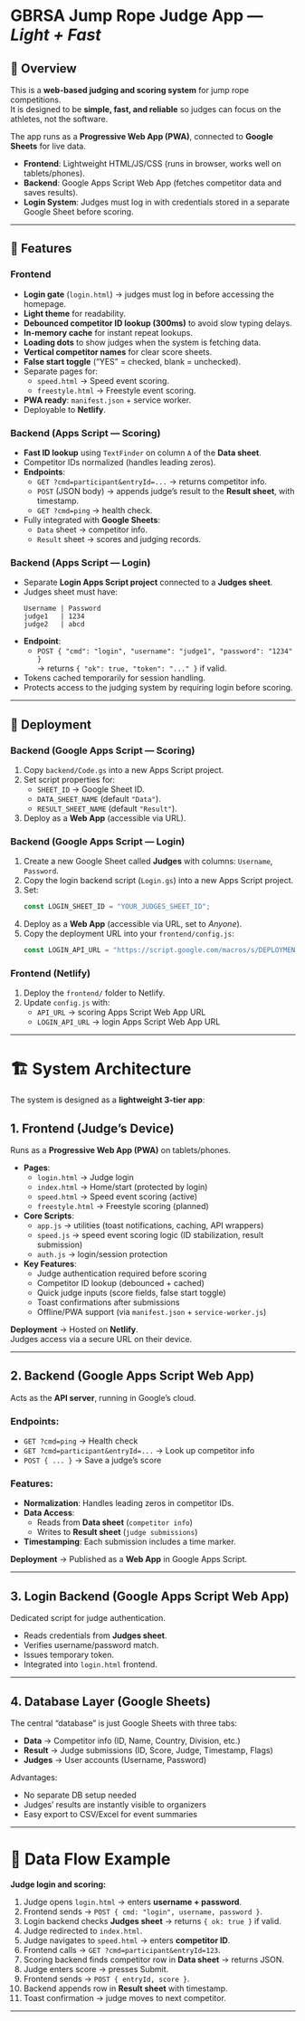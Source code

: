 # GBRSA Jump Rope Judge App — *Light + Fast*

## 📖 Overview
This is a **web-based judging and scoring system** for jump rope competitions.  
It is designed to be **simple, fast, and reliable** so judges can focus on the athletes, not the software.  

The app runs as a **Progressive Web App (PWA)**, connected to **Google Sheets** for live data.  
- **Frontend**: Lightweight HTML/JS/CSS (runs in browser, works well on tablets/phones).  
- **Backend**: Google Apps Script Web App (fetches competitor data and saves results).  
- **Login System**: Judges must log in with credentials stored in a separate Google Sheet before scoring.  

---

## 🎯 Features

### Frontend
- **Login gate** (`login.html`) → judges must log in before accessing the homepage.  
- **Light theme** for readability.  
- **Debounced competitor ID lookup (300ms)** to avoid slow typing delays.  
- **In-memory cache** for instant repeat lookups.  
- **Loading dots** to show judges when the system is fetching data.  
- **Vertical competitor names** for clear score sheets.  
- **False start toggle** (“YES” = checked, blank = unchecked).  
- Separate pages for:
  - `speed.html` → Speed event scoring.  
  - `freestyle.html` → Freestyle event scoring.  
- **PWA ready**: `manifest.json` + service worker.  
- Deployable to **Netlify**.  

### Backend (Apps Script — Scoring)
- **Fast ID lookup** using `TextFinder` on column `A` of the **Data sheet**.  
- Competitor IDs normalized (handles leading zeros).  
- **Endpoints**:
  - `GET ?cmd=participant&entryId=...` → returns competitor info.  
  - `POST` (JSON body) → appends judge’s result to the **Result sheet**, with timestamp.  
  - `GET ?cmd=ping` → health check.  
- Fully integrated with **Google Sheets**:  
  - `Data` sheet → competitor info.  
  - `Result` sheet → scores and judging records.  

### Backend (Apps Script — Login)
- Separate **Login Apps Script project** connected to a **Judges sheet**.  
- Judges sheet must have:
  ```
  Username | Password
  judge1   | 1234
  judge2   | abcd
  ```
- **Endpoint**:
  - `POST { "cmd": "login", "username": "judge1", "password": "1234" }`  
  → returns `{ "ok": true, "token": "..." }` if valid.  
- Tokens cached temporarily for session handling.  
- Protects access to the judging system by requiring login before scoring.  

---

## 🚀 Deployment

### Backend (Google Apps Script — Scoring)
1. Copy `backend/Code.gs` into a new Apps Script project.  
2. Set script properties for:
   - `SHEET_ID` → Google Sheet ID.  
   - `DATA_SHEET_NAME` (default `"Data"`).  
   - `RESULT_SHEET_NAME` (default `"Result"`).  
3. Deploy as a **Web App** (accessible via URL).  

### Backend (Google Apps Script — Login)
1. Create a new Google Sheet called **Judges** with columns: `Username`, `Password`.  
2. Copy the login backend script (`Login.gs`) into a new Apps Script project.  
3. Set:
   ```js
   const LOGIN_SHEET_ID = "YOUR_JUDGES_SHEET_ID";
   ```
4. Deploy as a **Web App** (accessible via URL, set to *Anyone*).  
5. Copy the deployment URL into your `frontend/config.js`:  
   ```js
   const LOGIN_API_URL = "https://script.google.com/macros/s/DEPLOYMENT_ID/exec";
   ```

### Frontend (Netlify)
1. Deploy the `frontend/` folder to Netlify.  
2. Update `config.js` with:  
   - `API_URL` → scoring Apps Script Web App URL  
   - `LOGIN_API_URL` → login Apps Script Web App URL  

---

# 🏗️ System Architecture

The system is designed as a **lightweight 3-tier app**:

## 1. **Frontend (Judge’s Device)**
Runs as a **Progressive Web App (PWA)** on tablets/phones.  
- **Pages**:
  - `login.html` → Judge login  
  - `index.html` → Home/start (protected by login)  
  - `speed.html` → Speed event scoring (active)  
  - `freestyle.html` → Freestyle scoring (planned)  
- **Core Scripts**:
  - `app.js` → utilities (toast notifications, caching, API wrappers)  
  - `speed.js` → speed event scoring logic (ID stabilization, result submission)  
  - `auth.js` → login/session protection  
- **Key Features**:
  - Judge authentication required before scoring  
  - Competitor ID lookup (debounced + cached)  
  - Quick judge inputs (score fields, false start toggle)  
  - Toast confirmations after submissions  
  - Offline/PWA support (via `manifest.json` + `service-worker.js`)  

**Deployment** → Hosted on **Netlify**.  
Judges access via a secure URL on their device.

---

## 2. **Backend (Google Apps Script Web App)**
Acts as the **API server**, running in Google’s cloud.  

### Endpoints:
- `GET ?cmd=ping` → Health check  
- `GET ?cmd=participant&entryId=...` → Look up competitor info  
- `POST { ... }` → Save a judge’s score  

### Features:
- **Normalization**: Handles leading zeros in competitor IDs.  
- **Data Access**:
  - Reads from **Data sheet** (`competitor info`)  
  - Writes to **Result sheet** (`judge submissions`)  
- **Timestamping**: Each submission includes a time marker.  

**Deployment** → Published as a **Web App** in Google Apps Script.  

---

## 3. **Login Backend (Google Apps Script Web App)**
Dedicated script for judge authentication.  
- Reads credentials from **Judges sheet**.  
- Verifies username/password match.  
- Issues temporary token.  
- Integrated into `login.html` frontend.  

---

## 4. **Database Layer (Google Sheets)**
The central “database” is just Google Sheets with three tabs:  
- **Data** → Competitor info (ID, Name, Country, Division, etc.)  
- **Result** → Judge submissions (ID, Score, Judge, Timestamp, Flags)  
- **Judges** → User accounts (Username, Password)  

Advantages:
- No separate DB setup needed  
- Judges’ results are instantly visible to organizers  
- Easy export to CSV/Excel for event summaries  

---

# 🔄 Data Flow Example

**Judge login and scoring:**
1. Judge opens `login.html` → enters **username + password**.  
2. Frontend sends → `POST { cmd: "login", username, password }`.  
3. Login backend checks **Judges sheet** → returns `{ ok: true }` if valid.  
4. Judge redirected to `index.html`.  
5. Judge navigates to `speed.html` → enters **competitor ID**.  
6. Frontend calls → `GET ?cmd=participant&entryId=123`.  
7. Scoring backend finds competitor row in **Data sheet** → returns JSON.  
8. Judge enters score → presses Submit.  
9. Frontend sends → `POST { entryId, score }`.  
10. Backend appends row in **Result sheet** with timestamp.  
11. Toast confirmation → judge moves to next competitor.  

---
